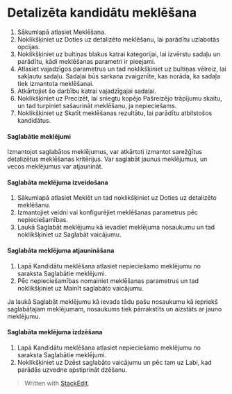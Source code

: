 # Detalizēta kandidātu meklēšana

1.  Sākumlapā  atlasiet  Meklēšana.
2.  Noklikšķiniet uz  Doties uz detalizēto meklēšanu, lai parādītu uzlabotās opcijas.
3.  Noklikšķiniet uz bultiņas blakus katrai kategorijai, lai izvērstu sadaļu un parādītu, kādi meklēšanas parametri ir pieejami.
4.  Atlasiet vajadzīgos parametrus un tad noklikšķiniet uz bultiņas vēlreiz, lai sakļautu sadaļu. Sadaļai būs sarkana zvaigznīte, kas norāda, ka sadaļa tiek izmantota meklēšanai.
5.  Atkārtojiet šo darbību katrai vajadzīgajai sadaļai.
6.  Noklikšķiniet uz  Precizēt, lai sniegtu kopējo  Pašreizējo trāpījumu skaitu, un tad turpiniet sašaurināt meklēšanu, ja nepieciešams.
7.  Noklikšķiniet uz  Skatīt meklēšanas rezultātu, lai parādītu atbilstošos kandidātus.

#### Saglabātie meklējumi

Izmantojot saglabātos meklējumus, var atkārtoti izmantot sarežģītus detalizētus meklēšanas kritērijus. Var saglabāt jaunus meklējumus, un vecos meklējumus var atjaunināt.

#### Saglabāta meklējuma izveidošana

1.  Sākumlapā  atlasiet  Meklēt  un tad noklikšķiniet uz  Doties uz detalizēto meklēšanu.
2.  Izmantojiet veidni vai konfigurējiet meklēšanas parametrus pēc nepieciešamības.
3.  Laukā  Saglabāt meklējumu kā  ievadiet meklējuma nosaukumu un tad noklikšķiniet uz  Saglabāt vaicājumu.

#### Saglabāta meklējuma atjaunināšana

1.  Lapā  Kandidātu meklēšana  atlasiet nepieciešamo meklējumu no saraksta  Saglabātie meklējumi.
2.  Pēc nepieciešamības nomainiet meklēšanas parametrus un tad noklikšķiniet uz  Mainīt saglabāto vaicājumu.

Ja laukā  Saglabāt meklējumu kā  ievada tādu pašu nosaukumu kā iepriekš saglabātajam meklējumam, nosaukums tiek pārrakstīts un aizstāts ar jauno meklējumu.

#### Saglabāta meklējuma izdzēšana

1.  Lapā  Kandidātu meklēšana  atlasiet nepieciešamo meklējumu no saraksta  Saglabātie meklējumi.
2.  Noklikšķiniet uz  Dzēst saglabāto vaicājumu  un pēc tam uz  Labi, kad parādās uzvedne apstiprināt dzēšanu.


> Written with [StackEdit](https://stackedit.io/).
<!--stackedit_data:
eyJoaXN0b3J5IjpbMTU0NDkwMzcxNF19
-->
